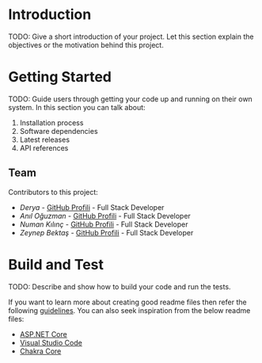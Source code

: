 # Introduction 
TODO: Give a short introduction of your project. Let this section explain the objectives or the motivation behind this project. 



# Getting Started
TODO: Guide users through getting your code up and running on their own system. In this section you can talk about:
1.	Installation process
2.	Software dependencies
3.	Latest releases
4.	API references


## Team

Contributors to this project:

- *Derya* - [GitHub Profili](https://github.com/deryayildirimm) -  Full Stack Developer
- *Anıl Oğuzman* - [GitHub Profili](https://github.com/AnilOguzman) -   Full Stack Developer
- *Numan Kılınç* - [GitHub Profili](https://github.com/NumanKilincoglu) -  Full Stack Developer
- *Zeynep Bektaş* - [GitHub Profili](https://github.com/zeyBektas) -  Full Stack Developer
  
# Build and Test
TODO: Describe and show how to build your code and run the tests. 

If you want to learn more about creating good readme files then refer the following [guidelines](https://docs.microsoft.com/en-us/azure/devops/repos/git/create-a-readme?view=azure-devops). You can also seek inspiration from the below readme files:
- [ASP.NET Core](https://github.com/aspnet/Home)
- [Visual Studio Code](https://github.com/Microsoft/vscode)
- [Chakra Core](https://github.com/Microsoft/ChakraCore)

